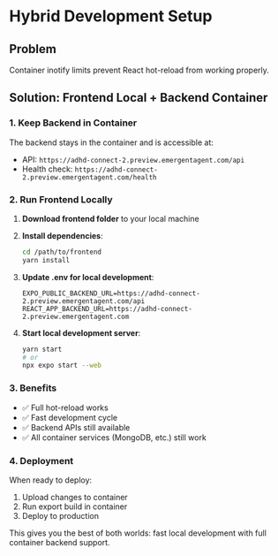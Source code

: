 # Hybrid Development Setup

## Problem
Container inotify limits prevent React hot-reload from working properly.

## Solution: Frontend Local + Backend Container

### 1. Keep Backend in Container
The backend stays in the container and is accessible at:
- API: `https://adhd-connect-2.preview.emergentagent.com/api`
- Health check: `https://adhd-connect-2.preview.emergentagent.com/health`

### 2. Run Frontend Locally

1. **Download frontend folder** to your local machine
2. **Install dependencies**:
   ```bash
   cd /path/to/frontend
   yarn install
   ```

3. **Update .env for local development**:
   ```
   EXPO_PUBLIC_BACKEND_URL=https://adhd-connect-2.preview.emergentagent.com/api
   REACT_APP_BACKEND_URL=https://adhd-connect-2.preview.emergentagent.com
   ```

4. **Start local development server**:
   ```bash
   yarn start
   # or
   npx expo start --web
   ```

### 3. Benefits
- ✅ Full hot-reload works
- ✅ Fast development cycle
- ✅ Backend APIs still available
- ✅ All container services (MongoDB, etc.) still work

### 4. Deployment
When ready to deploy:
1. Upload changes to container
2. Run export build in container
3. Deploy to production

This gives you the best of both worlds: fast local development with full container backend support.